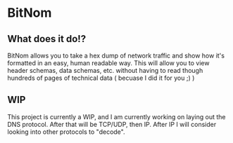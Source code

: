 # BitNom
## What does it do!?

BitNom allows you to take a hex dump of network traffic and show how it's formatted in an easy, human readable way. This will allow you to 
view header schemas, data schemas, etc. without having to read though hundreds of pages of technical data ( becuase I did it for you ;) )

## WIP

This project is currently a WIP, and I am currently working on laying out the DNS protocol. After that will be TCP/UDP, then IP. After IP I will consider
looking into other protocols to "decode". 
